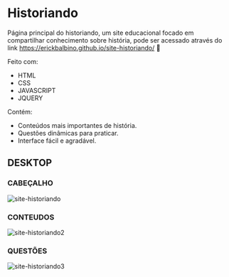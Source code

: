 # Historiando
 Página principal do historiando, um site educacional focado em compartilhar conhecimento sobre história, pode ser acessado através do link    https://erickbalbino.github.io/site-historiando/ 🤝
 
 Feito com:
* HTML
* CSS
* JAVASCRIPT
* JQUERY

 Contém:
* Conteúdos mais importantes de história.
* Questões dinâmicas para praticar.
* Interface fácil e agradável.

## DESKTOP
### CABEÇALHO
![site-historiando](https://user-images.githubusercontent.com/78397162/112396021-35501080-8cde-11eb-9ef4-11f7ad401bdc.png)
### CONTEUDOS
![site-historiando2](https://user-images.githubusercontent.com/78397162/112396026-38e39780-8cde-11eb-82ee-41dd1ad2369d.png)
### QUESTÕES
![site-historiando3](https://user-images.githubusercontent.com/78397162/112396050-44cf5980-8cde-11eb-9aa5-017ca32b823a.png)
